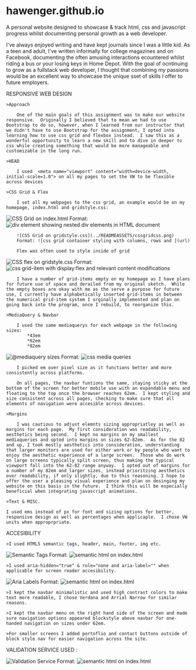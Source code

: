 # hawenger.github.io
A personal website designed to showcase & track html, css and javascript progress whilst documenting personal growth as a web developer.

I've always enjoyed writing and have kept journals since I was a little kid. As a teen and adult, I've written informally for college magazines and on Facebook, documenting the often amusing interactions ecountered whilst riding a bus or your losing keys in Home Depot. With the goal of ocntinuing to grow as a fullstack web developer, I thought that combining my passions would be an excellent way to showcase the unique sset of skills I offer to future employers.

RESPONSIVE WEB DESIGN

    >Approach

        One of the main goals of this assignment was to make our website responsive.  Originally I believed that to mean we had to use Bootstrap to do so, however, when I learned from our instructor that we didn't have to use Bootstrap for the assignment, I opted into learning how to use css grid and flexbox instead.  I saw this as a wonderful opportunity to learn a new skill and to dive in deeper to css while creating something that would be more manageable and customizable in the long run.

    >HEAD
        
        I used  <meta name="viewport" content="width=device-width, initial-scale=1.0"> on all my pages to set the VW to be flexible across devices

    >CSS Grid & Flex

        I set all my webpages to the css grid, an example would be on my homepage, index.html and gridstyle.css:
        
![CSS Grid on index.html](../READMEASSETS/cssgrid.png)
Format: ![div element showing nested div elements in HTML document](url)
        
        ![CSS Grid on gridstyle.css](../READMEASSETS/cssgridcss.png)
        Format: ![css grid container styling with columns, rows and ](url)

        Flex was often used to style inside of grid
        
![CSS flex on gridstyle.css](../READMEASSETS/flex.png)
Format: ![css grid-item with display:flex and relevant content modifications](url)

        I have a number of grid-items empty on my homepage as I have plans for future use of space and derailed from my original sketch.  While the empty boxes are okay with me as the serve a purpose for future use, I currently have alphabetically inserted grid-items in between the numerical grid-item system I orginally implemented and plan on going back into the program, once I rebuild, to reorganize this.

    >MediaQuery & Navbar
        
        I used the same mediaquerys for each webpage in the following sizes:
            *43em
            *62em
            *82em
        
![@mediaquery sizes](../READMEASSETS/mediasqsizes.png)
Format: ![css media queries](url)
        
        I picked em over pixel size as it functions better and more consistently across platforms.

        On all pages, the navbar funtions the same, staying sticky at the bottom of the screen for better mobile use with an expandable menu and floating to the top once the browser reaches 62em.  I kept styling and size consistent across all pages, checking to make sure that all elements of navigation were accesible across devices.

    >Margins

        I was cautious to adjust elemnts sizing appropriatley as well as margins for each page.  My first consideration was readability, aesthetics being second.  I kept no margins on my smallest mediaqueries and opted into margins on sizes 62-82em.  As for the 82 and up, I took mostly aesthetics into consideration, understanding that larger monitors are used for either work or by people who want to enjoy the aesthetic experience of a large screen.  Those who do work on large screens typically split screen, thus making the typical viewport fall into the 62-82 range anyway.  I opted out of margins for a number of my 82em and larger sizes, instead prioritzing aesthetics over readability, if only slightly, due to this reasoning. I hope to offer the user a pleasing visual experience and plan on desinging my website on this basis in the future.  I think this will be especially beneficial when integrating javascript animations.

    >Text & MISC.

    I used ems instead of px for font and sizing options for better, responsive design as well as percentages when applicaple.  I chose VW units when approprpriate.


ACCESIBILITY

    >I used HTML5 semantic tags, header, main, footer, img etc.

![Semantic Tags](../READMEASSETS/semantichtml5.png)
Format: ![semantic html on index.html](url)

    >I used aria-hidden="true" & role="none and aria-label="" when applicable for screen reader accesibility.

![Aria Labels](../READMEASSETS/arialabels.png)
Format: ![semantic html on index.html](url)

    >I kept the navbar minimalistic and used high contrast colors to make text more readable, I chose Verdana and Arrial Narrow for similar reasons.

    >I kept the navbar menu on the right hand side of the screen and made sure navigation options appeared blockstyle above navbar for one-handed navigation on sizes under 62em.

    >For smaller screens I added portoflio and contact buttons outside of block style nav for easier navigation across the site.


VALIDATION SERVICE USED : 

![Validation Service](../READMEASSETS/validation.png)
Format: ![semantic html on index.html](url)
